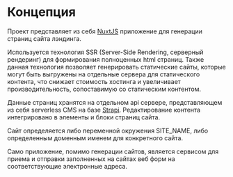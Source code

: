 # Концепция

Проект представляет из себя [NuxtJS](https://nuxtjs.org/) приложение для генерации страниц сайта лэндинга.

Используется технология SSR (Server-Side Rendering, серверный рендеринг) для формирования полноценных html страниц. Также данная технология позволяет генерировать статические сайты, которые могут быть выгружены на отдельные сервера для статического контента, что снижает стоимость хостинга и увеличивает производительность, сопоставимую со статическим контентом.

Данные страниц хранятся на отдельном api сервере, представляющем из себя serverless CMS на базе [Strapi](https://strapi.io/). Редактирование контента интегрировано в элементы и блоки страниц сайта.

Сайт определяется либо переменной окружения SITE_NAME, либо определенным доменным именем для конкретного сайта.

Само приложение, помимо генерации сайтов, является сервисом для приема и отправки заполненных на сайтах веб форм на соответствующие электронные адреса.
